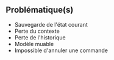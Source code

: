 ## Problématique(s)

* Sauvegarde de l'état courant
* Perte du contexte
* Perte de l'historique
* Modèle muable
* Impossible d'annuler une commande